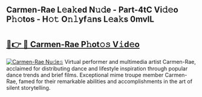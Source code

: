 ## Carmen-Rae L𝚎a𝚔ed N𝚞𝚍e - Part-4tC Vi𝚍𝚎o P𝚑𝚘tos - H𝚘𝚝 O𝚗𝚕yf𝚊ns L𝚎a𝚔s 0mvIL

# <h2><a href="http://kfdo68.oniu.top/?m=Carmen-Rae">🔗👉 🔴 Carmen-Rae P𝚑ot𝚘𝚜 V𝚒d𝚎o</a></h2>

[![Carmen-Rae Nu𝚍e𝚜](https://i.imgur.com/0qMVB7G.gif)](http://kfdo68.oniu.top/?m=Carmen-Rae)
Virtual performer and multimedia artist Carmen-Rae, acclaimed for distributing dance and lifestyle inspiration through popular dance trends and brief films. Exceptional mime troupe member Carmen-Rae, famed for their remarkable abilities and accomplishments in the art of silent storytelling.  
